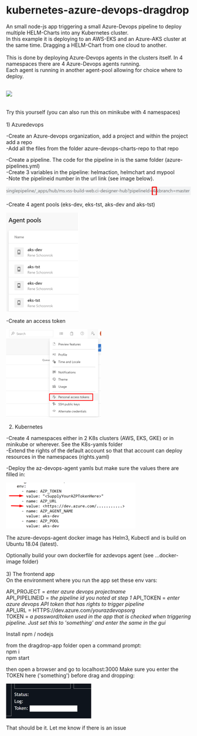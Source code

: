 # kubernetes-azure-devops-dragdrop
An small node-js app triggering a small Azure-Devops pipeline to deploy multiple HELM-Charts into any Kubernetes cluster. <br/>
In this example it is deploying to an AWS-EKS and an Azure-AKS cluster at the same time. Dragging a HELM-Chart from one cloud to another. <br/>
<br/>
This is done by deploying Azure-Devops agents in the clusters itself. In 4 namespaces there are 4 Azure-Devops agents running. <br/>
Each agent is running in another agent-pool allowing for choice where to deploy. <br/>
<br/>

![](media/azdevops.gif)

<br/>
Try this yourself (you can also run this on minikube with 4 namespaces) <br/>
<br/>
1) Azuredevops <br/>

-Create an Azure-devops organization, add a project and within the project add a repo <br/>
-Add all the files from the folder azure-devops-charts-repo to that repo <br/>
   
-Create a pipeline. The code for the pipeline in is the same folder (azure-pipelines.yml) <br/>
-Create 3 variables in the pipeline: helmaction, helmchart and mypool <br/>
-Note the pipelineid number in the url link (see image below). <br/>

![](media/pipeline.png)

-Create 4 agent pools (eks-dev, eks-tst, aks-dev and aks-tst)

![](media/agentpools_small.png)

-Create an access token

![](media/pat.png) <br/>

2) Kubernetes <br/>

-Create 4 namespaces either in 2 K8s clusters (AWS, EKS, GKE) or in minikube or wherever. See the K8s-yamls folder <br/>
-Extend the rights of the default account so that that account can deploy resources in the namespaces (rights.yaml)<br/>

-Deploy the az-devops-agent yamls but make sure the values there are filled in: 

![](media/values2.png)

The azure-devops-agent docker image has Helm3, Kubectl and is build on Ubuntu 18.04 (latest). <br/>

Optionally build your own dockerfile for azdevops agent (see ...docker-image folder)
<br/>
<br/>
3)
The frontend app <br/>
On the environment where you run the app set these env vars:

API_PROJECT = *enter azure devops projectname* <br/>
API_PIPELINEID = *the pipeline id you noted at step 1* 
API_TOKEN = *enter azure devops API token that has rights to trigger pipeline* <br/>
API_URL = HTTPS://dev.azure.com/*yourazdevopsorg* <br/>
TOKEN = *a password/token used in the app that is checked when triggering pipeline. Just set this to 'something' and enter the same in the gui* <br/>

Install npm / nodejs

from the dragdrop-app folder open a command prompt: <br/>
npm i <br/>
npm start

then open a browser and go to localhost:3000 
Make sure you enter the TOKEN here ('something') before drag and dropping:

![](media/token.png)

That should be it.
Let me know if there is an issue